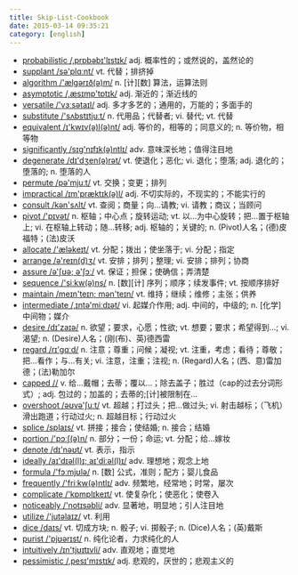 ```yaml
---
title: Skip-List-Cookbook
date: 2015-03-14 09:35:21
category: [english]
---
```


+ [probabilistic /,prɒbəbɪ'lɪstɪk/](#v) adj. 概率性的；或然说的，盖然论的
+ [supplant /sə'plɑːnt/](#v) vt. 代替；排挤掉
+ [algorithm /'ælgərɪð(ə)m/](#v) n. [计][数] 算法，运算法则
+ [asymptotic /,æsɪmp'tɒtɪk/](#v) adj. 渐近的；渐近线的
+ [versatile /'vɜːsətaɪl/](#v) adj. 多才多艺的；通用的，万能的；多面手的
+ [substitute /'sʌbstɪtjuːt/](#v) n. 代用品；代替者; vi. 替代; vt. 代替
+ [equivalent /ɪ'kwɪv(ə)l(ə)nt/](#v) adj. 等价的，相等的；同意义的; n. 等价物，相等物
+ [significantly /sɪg'nɪfɪk(ə)ntlɪ/](#v) adv. 意味深长地；值得注目地
+ [degenerate /dɪ'dʒen(ə)rət/](#v) vt. 使退化；恶化; vi. 退化；堕落; adj. 退化的；堕落的; n. 堕落的人
+ [permute /pə'mjuːt/](#v) vt. 交换；变更；排列
+ [impractical /ɪm'præktɪk(ə)l/](#v) adj. 不切实际的，不现实的；不能实行的
+ [consult /kən'sʌlt/](#v) vt. 查阅；商量；向…请教; vi. 请教；商议；当顾问
+ [pivot /'pɪvət/](#v) n. 枢轴；中心点；旋转运动; vt. 以…为中心旋转；把…置于枢轴上; vi. 在枢轴上转动；随…转移; adj. 枢轴的；关键的; n. (Pivot)人名；(德)皮福特；(法)皮沃
+ [allocate /'æləkeɪt/](#v) vt. 分配；拨出；使坐落于; vi. 分配；指定
+ [arrange /ə'reɪn(d)ʒ/](#v) vt. 安排；排列；整理; vi. 安排；排列；协商
+ [assure /ə'ʃʊə; ə'ʃɔː/](#v) vt. 保证；担保；使确信；弄清楚
+ [sequence /'siːkw(ə)ns/](#v) n. [数][计] 序列；顺序；续发事件; vt. 按顺序排好
+ [maintain /meɪn'teɪn; mən'teɪn/](#v) vt. 维持；继续；维修；主张；供养
+ [intermediate /,ɪntə'miːdɪət/](#v) vi. 起媒介作用; adj. 中间的，中级的; n. [化学] 中间物；媒介
+ [desire /dɪ'zaɪə/](#v) n. 欲望；要求，心愿；性欲; vt. 想要；要求；希望得到…; vi. 渴望; n. (Desire)人名；(刚(布)、英)德西雷
+ [regard /rɪ'gɑːd/](#v) n. 注意；尊重；问候；凝视; vt. 注重，考虑；看待；尊敬；把…看作；与…有关; vi. 注意，注重；注视; n. (Regard)人名；(西、意)雷加德；(法)勒加尔
+ [capped //](#v) v. 给…戴帽；去蒂；覆以…；除去盖子；胜过（cap的过去分词形式）; adj. 包过的；加盖的；去蒂的;[计]被限制在...
+ [overshoot /əʊvə'ʃuːt/](#v) vt. 超越；打过头；把…做过头; vi. 射击越标；（飞机）滑出跑道；行动过火; n. 超越目标；行动过火
+ [splice /splaɪs/](#v) vt. 拼接；接合；使结婚; n. 接合；结婚
+ [portion /'pɔːʃ(ə)n/](#v) n. 部分；一份；命运; vt. 分配；给…嫁妆
+ [denote /dɪ'nəʊt/](#v) vt. 表示，指示
+ [ideally /aɪ'dɪəl(l)ɪ; aɪ'diːəl(l)ɪ/](#v) adv. 理想地；观念上地
+ [formula /'fɔːmjʊlə/](#v) n. [数] 公式，准则；配方；婴儿食品
+ [frequently /'friːkw(ə)ntlɪ/](#v) adv. 频繁地，经常地；时常，屡次
+ [complicate /'kɒmplɪkeɪt/](#v) vt. 使复杂化；使恶化；使卷入
+ [noticeably /'notɪsəbli/](#v) adv. 显著地，明显地；引人注目地
+ [utilize /'jutəlaɪz/](#v) vt. 利用
+ [dice /daɪs/](#v) vt. 切成方块; n. 骰子; vi. 掷骰子; n. (Dice)人名；(英)戴斯
+ [purist /'pjʊərɪst/](#v) n. 纯化论者，力求纯化的人
+ [intuitively /ɪn'tjʊɪtɪvli/](#v) adv. 直观地；直觉地
+ [pessimistic /,pesɪ'mɪstɪk/](#v) adj. 悲观的，厌世的；悲观主义的
